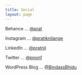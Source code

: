 ```yaml
---
title: Social
layout: page
---
```


Behance ... <a href="https://behance.net/prat" target="_blank">@prat</a>

Instagram ... <a href="https://instagram.com/pratiknilange" target="_blank">@pratiknilange</a>

LinkedIn ... <a href="https://linkedin.com/in/pratnil" target="_blank">@pratnil</a>

Twitter ... <a href="https://twitter.com/pnonf" target="_blank">@pnonf</a>

WordPress Blog ... <a href="https://bindassbhidu.wordpress.com" target="_blank">@BindassBhidu</a>